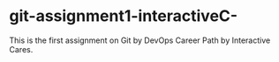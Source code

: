 # git-assignment1-interactiveC-
This is the first assignment on Git by DevOps Career Path by Interactive Cares.
